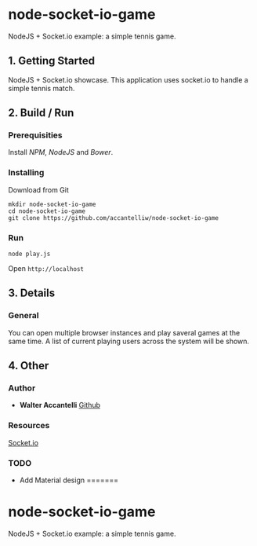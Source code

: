 # node-socket-io-game

NodeJS + Socket.io example: a simple tennis game. 

## 1. Getting Started

NodeJS + Socket.io showcase. This application uses socket.io to handle a simple tennis match.

## 2. Build / Run

### Prerequisities

Install *NPM*, *NodeJS* and *Bower*.

### Installing

Download from Git

    mkdir node-socket-io-game
    cd node-socket-io-game
    git clone https://github.com/accantelliw/node-socket-io-game

### Run

``` node play.js ```

Open ``` http://localhost ``` 

## 3. Details

### General

You can open multiple browser instances and play saveral games at the same time.
A list of current playing users across the system will be shown.

## 4. Other

### Author

* **Walter Accantelli** [Github](https://github.com/accantelliw)

### Resources

[Socket.io](http://socket.io/)

### TODO

* Add Material design
=======
# node-socket-io-game
NodeJS + Socket.io example: a simple tennis game.
